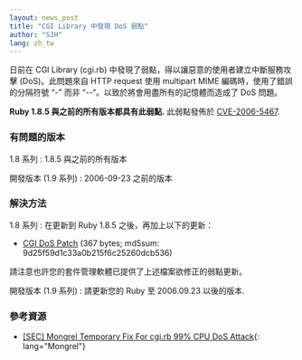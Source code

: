 ```yaml
---
layout: news_post
title: "CGI Library 中發現 DoS 弱點"
author: "SJH"
lang: zh_tw
---
```


日前在 CGI Library (cgi.rb) 中發現了弱點，得以讓惡意的使用者建立中斷服務攻擊 (DoS)。此問題來自 HTTP
request 使用 multipart MIME 編碼時，使用了錯誤的分隔符號 “-” 而非 “--“。以致於將會用盡所有的記憶體而造成了
DoS 問題。

**Ruby 1.8.5 與之前的所有版本都具有此弱點.** 此弱點發佈於 [CVE-2006-5467][1].

### 有問題的版本

1.8 系列
: 1\.8.5 與之前的所有版本

開發版本 (1.9 系列)
: 2006-09-23 之前的版本

### 解決方法

1.8 系列
: 在更新到 Ruby 1.8.5 之後，再加上以下的更新：

  * [CGI DoS Patch][2] (367 bytes; md5sum:
    9d25f59d1c33a0b215f6c25260dcb536)

  請注意也許您的套件管理軟體已提供了上述檔案欲修正的弱點更新。

開發版本 (1.9 系列)
: 請更新您的 Ruby 至 2006.09.23 以後的版本.

### 參考資源

* [ \[SEC\] Mongrel Temporary Fix For cgi.rb 99% CPU DoS Attack][3]{:
  lang="Mongrel"}



[1]: http://cve.mitre.org/cgi-bin/cvename.cgi?name=CVE-2006-5467
[2]: http://ftp.ruby-lang.org/pub/ruby/1.8/ruby-1.8.5-cgi-dos-1.patch
[3]: http://rubyforge.org/pipermail/mongrel-users/2006-October/001946.html
